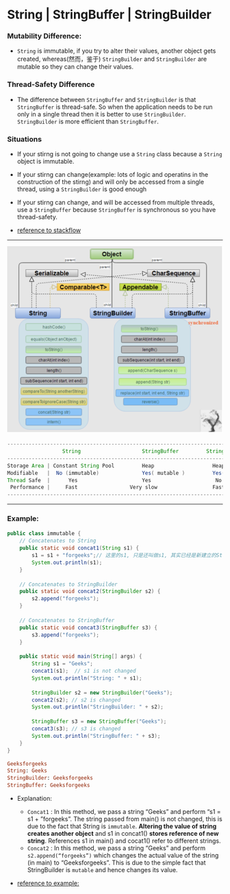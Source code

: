 # String | StringBuffer | StringBuilder

### Mutability Difference:

- `String` is immutable, if you try to alter their values, another object gets created, 
   whereas(然而，鉴于) `StringBuilder` and `StringBuilder` are mutable so they can change their
   values.

### Thread-Safety Difference

- The difference between `StringBuffer` and `StringBuilder` is that `StringBuffer` is 
  thread-safe. So when the application needs to be run only in a single thread then it is better to use `StringBuilder`. `StringBuilder` is more efficient than `StringBuffer`.

### Situations

- If your stirng is not going to change use a `String` class because a `String` object is
  immutable.
- If your stirng can change(example: lots of logic and operatins in the construction of the
  stirng) and will only be accessed from a single thread, using a `StringBuilder` is good enough
- If your stirng can change, and will be accessed from multiple threads, use a `StringBuffer` 
  because `StringBuffer` is synchronous so you have thread-safety.


- [reference to stackflow](https://stackoverflow.com/questions/2971315/string-stringbuffer-and-stringbuilder)
---

![](img/2020-07-04-16-19-39.png)

```java
----------------------------------------------------------------------------------
                  String                    StringBuffer         StringBuilder
----------------------------------------------------------------------------------                 
Storage Area | Constant String Pool         Heap                   Heap 
Modifiable   |  No (immutable)              Yes( mutable )         Yes( mutable )
Thread Safe  |      Yes                     Yes                     No
 Performance |     Fast                 Very slow                  Fast
----------------------------------------------------------------------------------
```

---


### Example:

```java
public class immutable {
    // Concatenates to String
    public static void concat1(String s1) {
        s1 = s1 + "forgeeks";// 这里的s1, 只是还叫做s1, 其实已经是新建立的String Object
        System.out.println(s1);
    }

    // Concatenates to StringBuilder
    public static void concat2(StringBuilder s2) {
        s2.append("forgeeks");
    }

    // Concatenates to StringBuffer
    public static void concat3(StringBuffer s3) {
        s3.append("forgeeks");
    }

    public static void main(String[] args) {
        String s1 = "Geeks";
        concat1(s1);  // s1 is not changed
        System.out.println("String: " + s1);

        StringBuilder s2 = new StringBuilder("Geeks");
        concat2(s2); // s2 is changed
        System.out.println("StringBuilder: " + s2);

        StringBuffer s3 = new StringBuffer("Geeks");
        concat3(s3); // s3 is changed
        System.out.println("StringBuffer: " + s3);
    }
}
```

```ruby
Geeksforgeeks
String: Geeks
StringBuilder: Geeksforgeeks
StringBuffer: Geeksforgeeks
```

- Explanation:
  - `Concat1` : In this method, we pass a string “Geeks” and perform “s1 = s1 + ”forgeeks”. 
    The string passed from main() is not changed, this is due to the fact that String is 
    `immutable`. **Altering the value of string creates another object** and s1 in concat1() 
    **stores reference of new string**. References s1 in main() and cocat1() 
    refer to different strings.
  - `Concat2` : In this method, we pass a string “Geeks” and perform `s2.append(“forgeeks”)`
    which changes the actual value of the string (in main) to “Geeksforgeeks”. This is due to 
    the simple fact that StringBuilder is `mutable` and hence changes its value.


- [reference to example:](https://www.geeksforgeeks.org/string-vs-stringbuilder-vs-stringbuffer-in-java/)


